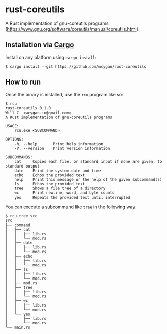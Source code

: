 # rust-coreutils

A Rust implementation of gnu-coreutils programs (https://www.gnu.org/software/coreutils/manual/coreutils.html)

## Installation via [Cargo](https://www.rust-lang.org/tools/install)

Install on any platform using `cargo install`:

```
$ cargo install --git https://github.com/wcygan/rust-coreutils
```

## How to run

Once the binary is installed, use the `rcu` program like so:

```
$ rcu
rust-coreutils 0.1.0                           
Will C. <wcygan.io@gmail.com>                  
A Rust implementation of gnu-coreutils programs
                                               
USAGE:                                         
    rcu.exe <SUBCOMMAND>                       
                                               
OPTIONS:                                       
    -h, --help       Print help information    
    -V, --version    Print version information 
                                               
SUBCOMMANDS:                                   
    cat     Copies each file, or standard input if none are given, to standard output
    date    Print the system date and time
    echo    Echos the provided text
    help    Print this message or the help of the given subcommand(s)
    ls      Echos the provided text
    tree    Shows a file tree of a directory
    wc      Print newline, word, and byte counts
    yes     Repeats the provided text until interrupted
```

You can execute a subcommand like `tree` in the following way:

```
$ rcu tree src
src
├── command
│   ├── cat
│   │   ├── lib.rs
│   │   └── mod.rs
│   ├── date
│   │   ├── lib.rs
│   │   └── mod.rs
│   ├── echo
│   │   ├── lib.rs
│   │   └── mod.rs
│   ├── ls
│   │   ├── lib.rs
│   │   └── mod.rs
│   ├── mod.rs
│   ├── tree
│   │   ├── lib.rs
│   │   └── mod.rs
│   ├── wc
│   │   ├── lib.rs
│   │   └── mod.rs
│   └── yes
│       ├── lib.rs
│       └── mod.rs
└── main.rs
```